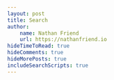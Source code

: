 ```yaml
---
layout: post
title: Search
author:
    name: Nathan Friend
    url: https://nathanfriend.io
hideTimeToRead: true
hideComments: true
hideMorePosts: true
includeSearchScripts: true
---
```


<div class="search-page">
    <div id="search-box"></div>
    <div id="hits"></div>
</div>

